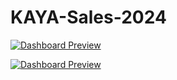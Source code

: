 # KAYA-Sales-2024

[![Dashboard Preview](https://public.tableau.com/static/images/KA/KAYASalesRecap2024/Dashboard22/1.png)](https://public.tableau.com/views/KAYASalesRecap2024/Dashboard22)

<a href="https://public.tableau.com/views/KAYASalesRecap2024/Dashboard22" target="_blank">
  <img src="https://public.tableau.com/static/images/KA/KAYASalesRecap2024/Dashboard22/1.png" alt="Dashboard Preview" />
</a>

